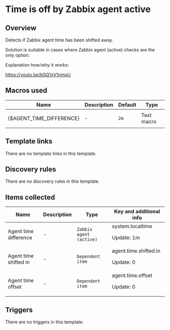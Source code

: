 # Time is off by Zabbix agent active

## Overview

Detects if Zabbix agent time has been shifted away.


Solution is suitable in cases where Zabbix agent (active) checks are the only option.


Explanation how/why it works:


<https://youtu.be/bSQ1xV1nmqU>



## Macros used

|Name|Description|Default|Type|
|----|-----------|-------|----|
|{$AGENT_TIME_DIFFERENCE}|<p>-</p>|`2m`|Text macro|
## Template links

There are no template links in this template.

## Discovery rules

There are no discovery rules in this template.

## Items collected

|Name|Description|Type|Key and additional info|
|----|-----------|----|----|
|Agent time difference|<p>-</p>|`Zabbix agent (active)`|system.localtime<p>Update: 1m</p>|
|Agent time shifted in|<p>-</p>|`Dependent item`|agent.time.shifted.in<p>Update: 0</p>|
|Agent time offset|<p>-</p>|`Dependent item`|agent.time.offset<p>Update: 0</p>|
## Triggers

There are no triggers in this template.

